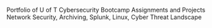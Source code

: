 Portfolio of U of T Cybersecurity Bootcamp Assignments and Projects
Network Security, Archiving, Splunk, Linux, Cyber Threat Landscape
